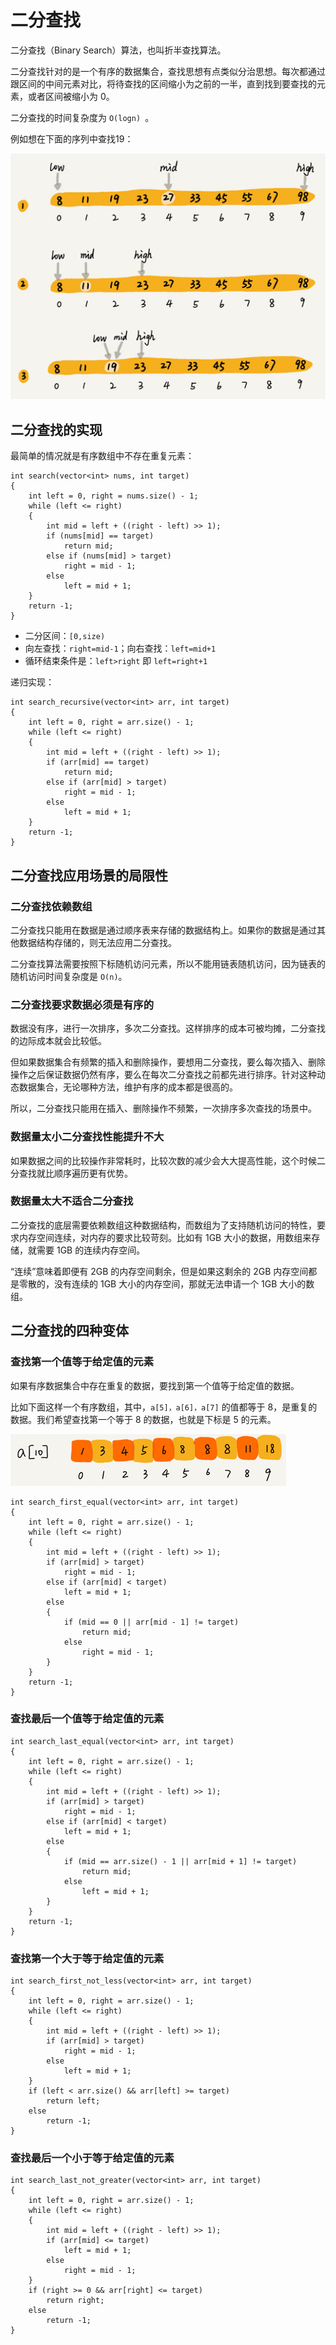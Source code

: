 # 二分查找

二分查找（Binary Search）算法，也叫折半查找算法。

二分查找针对的是一个有序的数据集合，查找思想有点类似分治思想。每次都通过跟区间的中间元素对比，将待查找的区间缩小为之前的一半，直到找到要查找的元素，或者区间被缩小为 0。

二分查找的时间复杂度为 `O(logn) `。

例如想在下面的序列中查找19：

![](./img/binary_search.png)

## 二分查找的实现

最简单的情况就是有序数组中不存在重复元素：

```
int search(vector<int> nums, int target)
{
    int left = 0, right = nums.size() - 1;
    while (left <= right)
    {
        int mid = left + ((right - left) >> 1);
        if (nums[mid] == target)
        	return mid;
        else if (nums[mid] > target)
       		right = mid - 1;
        else
        	left = mid + 1;
    }
    return -1;
}
```

- 二分区间：`[0,size)`
- 向左查找：`right=mid-1`；向右查找：`left=mid+1`
- 循环结束条件是：`left>right` 即 `left=right+1`

 递归实现：

```
int search_recursive(vector<int> arr, int target)
{
	int left = 0, right = arr.size() - 1;
	while (left <= right)
	{
		int mid = left + ((right - left) >> 1);
		if (arr[mid] == target)
			return mid;
		else if (arr[mid] > target)
			right = mid - 1;
		else
			left = mid + 1;
	}
	return -1;
}
```

## 二分查找应用场景的局限性

### 二分查找依赖数组

二分查找只能用在数据是通过顺序表来存储的数据结构上。如果你的数据是通过其他数据结构存储的，则无法应用二分查找。

二分查找算法需要按照下标随机访问元素，所以不能用链表随机访问，因为链表的随机访问时间复杂度是 `O(n)`。

### 二分查找要求数据必须是有序的

数据没有序，进行一次排序，多次二分查找。这样排序的成本可被均摊，二分查找的边际成本就会比较低。

但如果数据集合有频繁的插入和删除操作，要想用二分查找，要么每次插入、删除操作之后保证数据仍然有序，要么在每次二分查找之前都先进行排序。针对这种动态数据集合，无论哪种方法，维护有序的成本都是很高的。

所以，二分查找只能用在插入、删除操作不频繁，一次排序多次查找的场景中。

### 数据量太小二分查找性能提升不大

如果数据之间的比较操作非常耗时，比较次数的减少会大大提高性能，这个时候二分查找就比顺序遍历更有优势。

### 数据量太大不适合二分查找

二分查找的底层需要依赖数组这种数据结构，而数组为了支持随机访问的特性，要求内存空间连续，对内存的要求比较苛刻。比如有 1GB 大小的数据，用数组来存储，就需要 1GB 的连续内存空间。

“连续”意味着即便有 2GB 的内存空间剩余，但是如果这剩余的 2GB 内存空间都是零散的，没有连续的 1GB 大小的内存空间，那就无法申请一个 1GB 大小的数组。

## 二分查找的四种变体

### 查找第一个值等于给定值的元素

如果有序数据集合中存在重复的数据，要找到第一个值等于给定值的数据。

比如下面这样一个有序数组，其中，`a[5]，a[6]，a[7]` 的值都等于 8，是重复的数据。我们希望查找第一个等于 8 的数据，也就是下标是 5 的元素。

![](./img/binary_search_2.png)

```
int search_first_equal(vector<int> arr, int target)
{
	int left = 0, right = arr.size() - 1;
	while (left <= right)
	{
		int mid = left + ((right - left) >> 1);
		if (arr[mid] > target)
			right = mid - 1;
		else if (arr[mid] < target)
			left = mid + 1;
		else
		{
			if (mid == 0 || arr[mid - 1] != target)
				return mid;
			else
				right = mid - 1;
		}
	}
	return -1;
}
```

### 查找最后一个值等于给定值的元素

```
int search_last_equal(vector<int> arr, int target)
{
	int left = 0, right = arr.size() - 1;
	while (left <= right)
	{
		int mid = left + ((right - left) >> 1);
		if (arr[mid] > target)
			right = mid - 1;
		else if (arr[mid] < target)
			left = mid + 1;
		else
		{
			if (mid == arr.size() - 1 || arr[mid + 1] != target)
				return mid;
			else
				left = mid + 1;
		}
	}
	return -1;
}
```

### 查找第一个大于等于给定值的元素

```
int search_first_not_less(vector<int> arr, int target)
{
	int left = 0, right = arr.size() - 1;
	while (left <= right)
	{
		int mid = left + ((right - left) >> 1);
		if (arr[mid] > target)
			right = mid - 1;
		else
			left = mid + 1;
	}
	if (left < arr.size() && arr[left] >= target)
		return left;
	else
		return -1;
}
```

### 查找最后一个小于等于给定值的元素

```
int search_last_not_greater(vector<int> arr, int target)
{
	int left = 0, right = arr.size() - 1;
	while (left <= right)
	{
		int mid = left + ((right - left) >> 1);
		if (arr[mid] <= target)
			left = mid + 1;
		else
			right = mid - 1;
	}
	if (right >= 0 && arr[right] <= target)
		return right;
	else
		return -1;
}
```























































